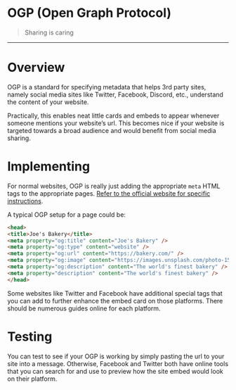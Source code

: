 # OGP (Open Graph Protocol)

> Sharing is caring
> 

---

# Overview

OGP is a standard for specifying metadata that helps 3rd party sites, namely social media sites like Twitter, Facebook, Discord, etc., understand the content of your website.

Practically, this enables neat little cards and embeds to appear whenever someone mentions your website’s url. This becomes nice if your website is targeted towards a broad audience and would benefit from social media sharing. 

# Implementing

For normal websites, OGP is really just adding the appropriate `meta` HTML tags to the appropriate pages. [Refer to the official website for specific instructions](https://ogp.me/). 

A typical OGP setup for a page could be:

```html
<head>
<title>Joe's Bakery</title>
<meta property="og:title" content="Joe's Bakery" />
<meta property="og:type" content="website" />
<meta property="og:url" content="https://bakery.com/" />
<meta property="og:image" content="https://images.unsplash.com/photo-1568254183919-78a4f43a2877?ixlib=rb-4.0.3&ixid=MnwxMjA3fDB8MHxwaG90by1wYWdlfHx8fGVufDB8fHx8&auto=format&fit=crop&w=1469&q=80" />
<meta property="og:description" content="The world's finest bakery" />
<meta property="description" content="The world's finest bakery" />
</head>
```

Some websites like Twitter and Facebook have additional special tags that you can add to further enhance the embed card on those platforms. There should be numerous guides online for each platform.  

# Testing

You can test to see if your OGP is working by simply pasting the url to your site into a message. Otherwise, Facebook and Twitter both have online tools that you can search for and use to preview how the site embed would look on their platform.